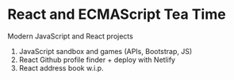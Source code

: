 # React and ECMAScript Tea Time
Modern JavaScript and React projects
1. JavaScript sandbox and games (APIs, Bootstrap, JS)
2. React Github profile finder + deploy with Netlify 
3. React address book w.i.p.
